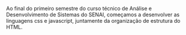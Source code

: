 Ao final do primeiro semestre do curso técnico de Análise e Desenvolvimento de Sistemas do SENAI, começamos a desenvolver as linguagens css e javascript, juntamente da organização de estrutura do HTML.
